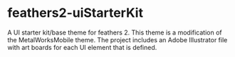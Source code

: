 # feathers2-uiStarterKit
A UI starter kit/base theme for feathers 2. This theme is a modification of the MetalWorksMobile theme. The project includes an Adobe Illustrator file with art boards for each UI element that is defined.
